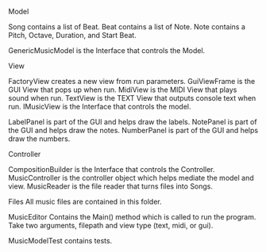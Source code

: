Model

Song contains a list of Beat.
Beat contains a list of Note.
Note contains a Pitch, Octave, Duration, and Start Beat.

GenericMusicModel is the Interface that controls the Model.

View

FactoryView creates a new view from run parameters.
GuiViewFrame is the GUI View that pops up when run.
MidiView is the MIDI View that plays sound when run.
TextView is the TEXT View that outputs console text when run.
IMusicView is the Interface that controls the model.

LabelPanel is part of the GUI and helps draw the labels.
NotePanel is part of the GUI and helps draw the notes.
NumberPanel is part of the GUI and helps draw the numbers.

Controller

CompositionBuilder is the Interface that controls the Controller.
MusicController is the controller object which helps mediate the model and view.
MusicReader is the file reader that turns files into Songs.

Files
All music files are contained in this folder.

MusicEditor
Contains the Main() method which is called to run the program.
Take two arguments, filepath and view type (text, midi, or gui).

MusicModelTest contains tests.